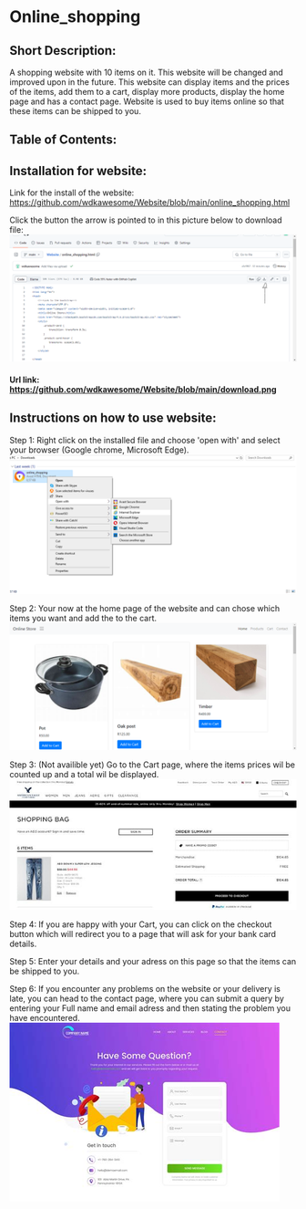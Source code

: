 # Online_shopping

## Short Description:

A shopping website with 10 items on it. This website will be changed and improved upon in the future. This website can display items and the prices of the items, add them to a cart, display more products, display the home page and has a contact page. Website is used to buy items online so that these items can be shipped to you.

## Table of Contents:


##  Installation for website:

Link for the install of the website:
https://github.com/wdkawesome/Website/blob/main/online_shopping.html

Click the button the arrow is pointed to in this picture below to download file:
![download](https://github.com/wdkawesome/Website/blob/main/download.png)

#### Url link: https://github.com/wdkawesome/Website/blob/main/download.png

## Instructions on how to use website:

Step 1: Right click on the installed file and choose 'open with' and select your browser (Google chrome, Microsoft Edge).
![downloaded](https://github.com/wdkawesome/Website/blob/main/downloaded.png)


Step 2: Your now at the home page of the website and can chose which items you want and add the to the cart.
![shop](https://github.com/wdkawesome/Website/blob/main/shop.png)


Step 3: (Not availible yet) Go to the Cart page, where the items prices wil be counted up and a total wil be displayed.
![Cart](https://github.com/wdkawesome/Website/blob/main/Cart.jpg)

Step 4: If you are happy with your Cart, you can click on the checkout button which will redirect you to a page that will ask for your bank card details.

Step 5: Enter your details and your adress on this page so that the items can be shipped to you. 

Step 6: If you encounter any problems on the website or your delivery is late, you can head to the contact page, where you can submit a query by entering your Full name and email adress and then stating the problem you have encountered.
![contact](https://github.com/wdkawesome/Website/blob/main/contact.jfif)
